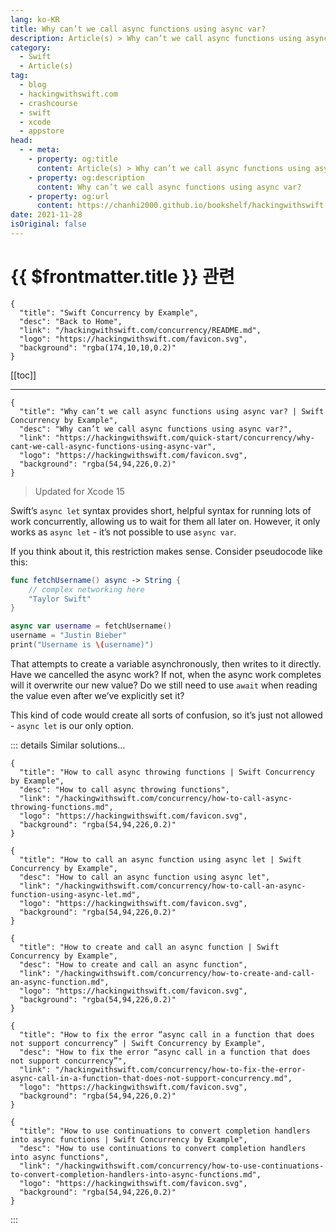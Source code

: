 ```yaml
---
lang: ko-KR
title: Why can’t we call async functions using async var?
description: Article(s) > Why can’t we call async functions using async var?
category:
  - Swift
  - Article(s)
tag: 
  - blog
  - hackingwithswift.com
  - crashcourse
  - swift
  - xcode
  - appstore
head:
  - - meta:
    - property: og:title
      content: Article(s) > Why can’t we call async functions using async var?
    - property: og:description
      content: Why can’t we call async functions using async var?
    - property: og:url
      content: https://chanhi2000.github.io/bookshelf/hackingwithswift.com/concurrency/why-cant-we-call-async-functions-using-async-var.html
date: 2021-11-28
isOriginal: false
---
```


# {{ $frontmatter.title }} 관련

```component VPCard
{
  "title": "Swift Concurrency by Example",
  "desc": "Back to Home",
  "link": "/hackingwithswift.com/concurrency/README.md",
  "logo": "https://hackingwithswift.com/favicon.svg",
  "background": "rgba(174,10,10,0.2)"
}
```

[[toc]]

---

```component VPCard
{
  "title": "Why can’t we call async functions using async var? | Swift Concurrency by Example",
  "desc": "Why can’t we call async functions using async var?",
  "link": "https://hackingwithswift.com/quick-start/concurrency/why-cant-we-call-async-functions-using-async-var", 
  "logo": "https://hackingwithswift.com/favicon.svg",
  "background": "rgba(54,94,226,0.2)"
}
```

> Updated for Xcode 15

Swift’s `async let` syntax provides short, helpful syntax for running lots of work concurrently, allowing us to wait for them all later on. However, it only works as `async let` - it’s not possible to use `async var`.

If you think about it, this restriction makes sense. Consider pseudocode like this:

```swift
func fetchUsername() async -> String {
    // complex networking here
    "Taylor Swift"
}

async var username = fetchUsername()
username = "Justin Bieber"
print("Username is \(username)")
```

That attempts to create a variable asynchronously, then writes to it directly. Have we cancelled the async work? If not, when the async work completes will it overwrite our new value? Do we still need to use `await` when reading the value even after we’ve explicitly set it?

This kind of code would create all sorts of confusion, so it’s just not allowed - `async let` is our only option.

::: details Similar solutions…

```component VPCard
{
  "title": "How to call async throwing functions | Swift Concurrency by Example",
  "desc": "How to call async throwing functions",
  "link": "/hackingwithswift.com/concurrency/how-to-call-async-throwing-functions.md",
  "logo": "https://hackingwithswift.com/favicon.svg",
  "background": "rgba(54,94,226,0.2)"
}
```

```component VPCard
{
  "title": "How to call an async function using async let | Swift Concurrency by Example",
  "desc": "How to call an async function using async let",
  "link": "/hackingwithswift.com/concurrency/how-to-call-an-async-function-using-async-let.md",
  "logo": "https://hackingwithswift.com/favicon.svg",
  "background": "rgba(54,94,226,0.2)"
}
```

```component VPCard
{
  "title": "How to create and call an async function | Swift Concurrency by Example",
  "desc": "How to create and call an async function",
  "link": "/hackingwithswift.com/concurrency/how-to-create-and-call-an-async-function.md",
  "logo": "https://hackingwithswift.com/favicon.svg",
  "background": "rgba(54,94,226,0.2)"
}
```

```component VPCard
{
  "title": "How to fix the error “async call in a function that does not support concurrency” | Swift Concurrency by Example",
  "desc": "How to fix the error “async call in a function that does not support concurrency”",
  "link": "/hackingwithswift.com/concurrency/how-to-fix-the-error-async-call-in-a-function-that-does-not-support-concurrency.md",
  "logo": "https://hackingwithswift.com/favicon.svg",
  "background": "rgba(54,94,226,0.2)"
}
```

```component VPCard
{
  "title": "How to use continuations to convert completion handlers into async functions | Swift Concurrency by Example",
  "desc": "How to use continuations to convert completion handlers into async functions",
  "link": "/hackingwithswift.com/concurrency/how-to-use-continuations-to-convert-completion-handlers-into-async-functions.md",
  "logo": "https://hackingwithswift.com/favicon.svg",
  "background": "rgba(54,94,226,0.2)"
}
```

:::

